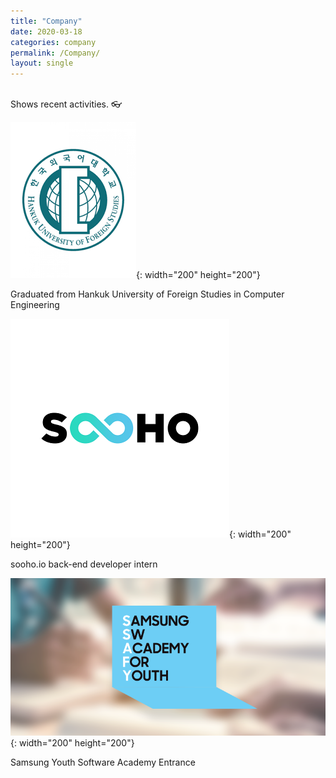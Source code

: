 ```yaml
---
title: "Company"
date: 2020-03-18
categories: company
permalink: /Company/
layout: single
---
```

<br>
Shows recent activities. 👓 

![hankuk](../assets/images/hankuk.png){: width="200" height="200"}

Graduated from Hankuk University of Foreign Studies in Computer Engineering

![sooho](../assets/images/soohoio.png){: width="200" height="200"}

sooho.io back-end developer intern

![ssafy](../assets/images/ssafy.PNG){: width="200" height="200"}

Samsung Youth Software Academy Entrance

[jekyll-docs]: https://jekyllrb.com/docs/home
[jekyll-gh]:   https://github.com/jekyll/jekyll
[jekyll-talk]: https://talk.jekyllrb.com/
[0501]: https://github.com/lllilllilllilili/lllilllilllilili.github.io/blob/master/_posts/2020-03-19-third-post.md
